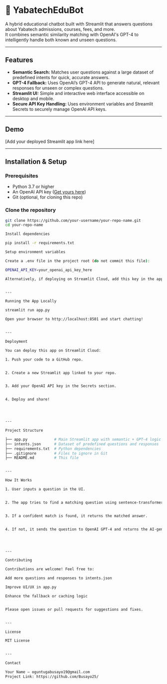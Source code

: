 # 🤖 YabatechEduBot

A hybrid educational chatbot built with Streamlit that answers questions about Yabatech admissions, courses, fees, and more.  
It combines semantic similarity matching with OpenAI's GPT-4 to intelligently handle both known and unseen questions.

---

## Features

- **Semantic Search:** Matches user questions against a large dataset of predefined intents for quick, accurate answers.  
- **GPT-4 Fallback:** Uses OpenAI’s GPT-4 API to generate natural, relevant responses for unseen or complex questions.  
- **Streamlit UI:** Simple and interactive web interface accessible on desktop and mobile.  
- **Secure API Key Handling:** Uses environment variables and Streamlit Secrets to securely manage OpenAI API keys.  

---

## Demo

[Add your deployed Streamlit app link here]

---

## Installation & Setup

### Prerequisites

- Python 3.7 or higher  
- An OpenAI API key ([Get yours here](https://platform.openai.com/signup))  
- Git (optional, for cloning this repo)

### Clone the repository

```bash
git clone https://github.com/your-username/your-repo-name.git
cd your-repo-name

Install dependencies

pip install -r requirements.txt

Setup environment variables

Create a .env file in the project root (do not commit this file):

OPENAI_API_KEY=your_openai_api_key_here

Alternatively, if deploying on Streamlit Cloud, add this key in the app’s Secrets settings.


---

Running the App Locally

streamlit run app.py

Open your browser to http://localhost:8501 and start chatting!


---

Deployment

You can deploy this app on Streamlit Cloud:

1. Push your code to a GitHub repo.


2. Create a new Streamlit app linked to your repo.


3. Add your OpenAI API key in the Secrets section.


4. Deploy and share!




---

Project Structure

├── app.py            # Main Streamlit app with semantic + GPT-4 logic
├── intents.json      # Dataset of predefined questions and responses
├── requirements.txt  # Python dependencies
├── .gitignore        # Files to ignore in Git
├── README.md         # This file


---

How It Works

1. User inputs a question in the UI.


2. The app tries to find a matching question using sentence-transformers semantic similarity.


3. If a confident match is found, it returns the matched answer.


4. If not, it sends the question to OpenAI GPT-4 and returns the AI-generated answer.




---

Contributing

Contributions are welcome! Feel free to:

Add more questions and responses to intents.json

Improve UI/UX in app.py

Enhance the fallback or caching logic


Please open issues or pull requests for suggestions and fixes.


---

License

MIT License


---

Contact

Your Name — oguntugabusayo19@gmail.com
Project Link: https://github.com/Busayo25/
